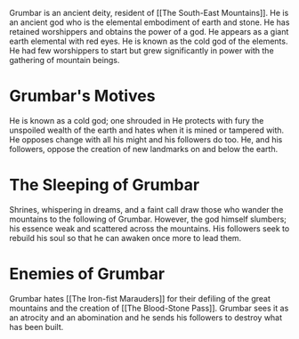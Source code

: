 Grumbar is an ancient deity, resident of [[The South-East Mountains]]. He is an ancient god who is the elemental embodiment of earth and stone. He has retained worshippers and obtains the power of a god. He appears as a giant earth elemental with red eyes. He is known as the cold god of the elements. He had few worshippers to start but grew significantly in power with the gathering of mountain beings. 
# Grumbar's Motives
He is known as a cold god; one shrouded in 
He protects with fury the unspoiled wealth of the earth and hates when it is mined or tampered with.
He opposes change with all his might and his followers do too.
He, and his followers, oppose the creation of new landmarks on and below the earth. 

# The Sleeping of Grumbar
Shrines, whispering in dreams, and a faint call draw those who wander the mountains to the following of Grumbar. However, the god himself slumbers; his essence weak and scattered across the mountains. His followers seek to rebuild his soul so that he can awaken once more to lead them. 
# Enemies of Grumbar
Grumbar hates [[The Iron-fist Marauders]] for their defiling of the great mountains and the creation of [[The Blood-Stone Pass]]. Grumbar sees it as an atrocity and an abomination and he sends his followers to destroy what has been built. 